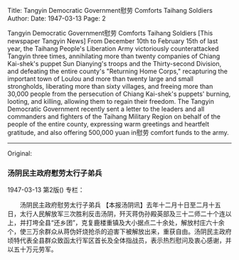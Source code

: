 Title: Tangyin Democratic Government慰劳 Comforts Taihang Soldiers
Author:
Date: 1947-03-13
Page: 2

Tangyin Democratic Government慰劳 Comforts Taihang Soldiers
[This newspaper Tangyin News] From December 10th to February 15th of last year, the Taihang People's Liberation Army victoriously counterattacked Tangyin three times, annihilating more than twenty companies of Chiang Kai-shek's puppet Sun Dianying's troops and the Thirty-second Division, and defeating the entire county's "Returning Home Corps," recapturing the important town of Loulou and more than twenty large and small strongholds, liberating more than sixty villages, and freeing more than 30,000 people from the persecution of Chiang Kai-shek's puppets' burning, looting, and killing, allowing them to regain their freedom. The Tangyin Democratic Government recently sent a letter to the leaders and all commanders and fighters of the Taihang Military Region on behalf of the people of the entire county, expressing warm greetings and heartfelt gratitude, and also offering 500,000 yuan in慰劳 comfort funds to the army.



<hr /> 

Original: 


### 汤阴民主政府慰劳太行子弟兵

1947-03-13
第2版()
专栏：

　　汤阴民主政府慰劳太行子弟兵
    【本报汤阴讯】去年十二月十日至二月十五日，太行人民解放军三次胜利反击汤阴，歼灭蒋伪孙殿英部及三十二师二十个连以上，并打垮全县“还乡团”，克复鹿楼重镇及大小据点二十余处，解放村庄六十余个，使三万余群众从蒋伪奸烧抢杀的迫害下被解放出来，重获自由。汤阴民主政府顷特代表全县群众致函太行军区首长及全体指战员，表示热烈慰问及衷心感谢，并以五十万元劳军。
